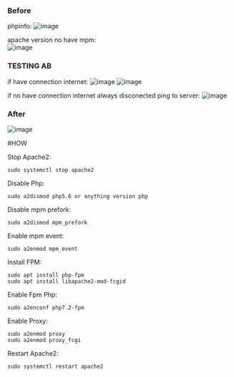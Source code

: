 
### Before

phpinfo:
![image](https://user-images.githubusercontent.com/77251566/147375288-27d9eed0-b928-4b99-ad95-1ca99ab60a2d.png)

apache version no have mpm:<br>
![image](https://user-images.githubusercontent.com/77251566/147375318-6e83e968-d6b2-4792-8dac-ee7b110d9129.png)

### TESTING AB

if have connection internet:
![image](https://user-images.githubusercontent.com/77251566/147375529-3d6478f1-6c96-40b7-82b0-33ed99f1c278.png)
![image](https://user-images.githubusercontent.com/77251566/147375543-7658ea52-6989-43fb-99d2-4e5fad05e90b.png)

if no have connection internet always disconected ping to server:
![image](https://user-images.githubusercontent.com/77251566/147375489-d5e0dbf5-7eba-430e-bb9c-1d55d55c36db.png)

### After
![image](https://user-images.githubusercontent.com/77251566/147376281-a6ada314-9b19-4ecd-8407-4fe42e04d8b6.png)


#HOW

Stop Apache2:

    sudo systemctl stop apache2

Disable Php:

    sudo a2dismod php5.6 or anything version php

Disable mpm prefork:

    sudo a2dismod mpm_prefork
    
Enable mpm event:

    sudo a2enmod mpm_event
    
Install FPM:

    sudo apt install php-fpm
    sudo apt install libapache2-mod-fcgid
    
Enable Fpm Php:

    sudo a2enconf php7.2-fpm
    
Enable Proxy:

    sudo a2enmod proxy
    sudo a2enmod proxy_fcgi
    
Restart Apache2:

    sudo systemctl restart apache2
    
